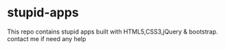 # stupid-apps
This repo contains stupid apps built with HTML5,CSS3,jQuery &amp; bootstrap. contact me if need any help
